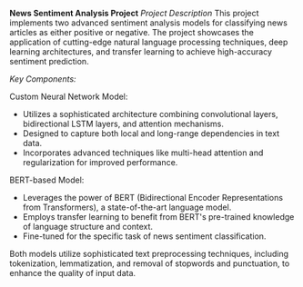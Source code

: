**News Sentiment Analysis Project**
*Project Description*
This project implements two advanced sentiment analysis models for classifying news articles as either positive or negative. The project showcases the application of cutting-edge natural language processing techniques, deep learning architectures, and transfer learning to achieve high-accuracy sentiment prediction.

*Key Components:*

Custom Neural Network Model:
* Utilizes a sophisticated architecture combining convolutional layers, bidirectional LSTM layers, and attention mechanisms.
* Designed to capture both local and long-range dependencies in text data.
* Incorporates advanced techniques like multi-head attention and regularization for improved performance.

BERT-based Model:
* Leverages the power of BERT (Bidirectional Encoder Representations from Transformers), a state-of-the-art language model.
* Employs transfer learning to benefit from BERT's pre-trained knowledge of language structure and context.
* Fine-tuned for the specific task of news sentiment classification.

Both models utilize sophisticated text preprocessing techniques, including tokenization, lemmatization, and removal of stopwords and punctuation, to enhance the quality of input data.
